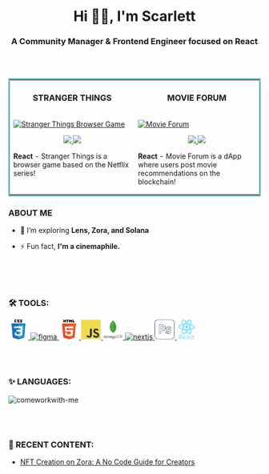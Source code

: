 <h1 align="center">Hi 💃🏿, I'm Scarlett</h1>
<h3 align="center"> A Community Manager & Frontend Engineer focused on React</h3>
<br></br>

<table bordercolor="#66b2b2">
  
  <tr>
    <td width="50%" valign="top">
      <h3 align="center">STRANGER THINGS</h3>
        <br />
        <a target="_blank" href="https://terra-game-pearl.vercel.app/">
            <img src="https://github.com/comeworkwith-me/stranger-things/blob/main/public/Stranger%20Things.png?raw=true" width="100%" alt="Stranger Things Browser Game"/>
        </a>
        <br />
        <p align="center">
          
  <a href="https://github.com/comeworkwith-me/Stranger-Things" target="_blank">
    <img src="https://img.shields.io/static/v1?label=|&message=REPO&color=23555f&style=plastic&logo=github&logo-color=white"/>
  </a>  
  <a href="https://terra-game-pearl.vercel.app/" target="_blank">
    <img src="https://img.shields.io/static/v1?label=|&message=WEBSITE&color=cdf998&style=plastic&logo=wordpress&logo-color=white"/>
  </a>
      </p>
        <p><strong>React</strong> - Stranger Things is a browser game based on the Netflix series!</p>
    </td>
    <td width="50%" valign="top">
      <h3 align="center">MOVIE FORUM</h3>
        <br />
      <a target="_blank" href="https://movies.scarlett-spade.repl.co/">
            <img src="https://github.com/comeworkwith-me/ETHEREUM-WEB-APP/blob/main/movie_app.png?raw=true" width="100%"  alt="Movie Forum"/>
        </a>
        <br />
        <p align="center">
          
  <a href="https://github.com/comeworkwith-me/Movie-Forum" target="_blank">
    <img src="https://img.shields.io/static/v1?label=|&message=REPO&color=23555f&style=plastic&logo=github&logo-color=white"/>
  </a>
  <a href="https://movies.scarlett-spade.repl.co/" target="_blank">
    <img src="https://img.shields.io/static/v1?label=|&message=WEBSITE&color=cdf998&style=plastic&logo=wordpress&logo-color=white"/>
  </a>
      </p>
        <p><strong>React</strong> - Movie Forum is a dApp where users post movie recommendations on the blockchain!</p>
    </td>
  </tr>
</table>

### ABOUT ME

- 🌱 I’m exploring **Lens, Zora, and Solana**

- ⚡ Fun fact, **I'm a cinemaphile.**
<br></br>

<br></br>
<h3 align="left">🛠️ TOOLS:</h3>
<p align="left"> <a href="https://www.w3schools.com/css/" target="_blank" rel="noreferrer"> <img src="https://raw.githubusercontent.com/devicons/devicon/master/icons/css3/css3-original-wordmark.svg" alt="css3" width="40" height="40"/> </a> <a href="https://www.figma.com/" target="_blank" rel="noreferrer"> <img src="https://www.vectorlogo.zone/logos/figma/figma-icon.svg" alt="figma" width="40" height="40"/> </a> <a href="https://www.w3.org/html/" target="_blank" rel="noreferrer"> <img src="https://raw.githubusercontent.com/devicons/devicon/master/icons/html5/html5-original-wordmark.svg" alt="html5" width="40" height="40"/> </a> <a href="https://developer.mozilla.org/en-US/docs/Web/JavaScript" target="_blank" rel="noreferrer"> <img src="https://raw.githubusercontent.com/devicons/devicon/master/icons/javascript/javascript-original.svg" alt="javascript" width="40" height="40"/> </a> <a href="https://www.mongodb.com/" target="_blank" rel="noreferrer"> <img src="https://raw.githubusercontent.com/devicons/devicon/master/icons/mongodb/mongodb-original-wordmark.svg" alt="mongodb" width="40" height="40"/> </a> <a href="https://nextjs.org/" target="_blank" rel="noreferrer"> <img src="https://cdn.worldvectorlogo.com/logos/nextjs-2.svg" alt="nextjs" width="40" height="40"/> </a> <a href="https://www.photoshop.com/en" target="_blank" rel="noreferrer"> <img src="https://raw.githubusercontent.com/devicons/devicon/master/icons/photoshop/photoshop-line.svg" alt="photoshop" width="40" height="40"/> </a> <a href="https://reactjs.org/" target="_blank" rel="noreferrer"> <img src="https://raw.githubusercontent.com/devicons/devicon/master/icons/react/react-original-wordmark.svg" alt="react" width="40" height="40"/> </a> </p>

<br></br>

<h3 align="left">✨ LANGUAGES:</h3>
<p><img align="center" src="https://github-readme-stats.vercel.app/api/top-langs?username=comeworkwith-me&show_icons=true&locale=en&layout=compact&theme=jolly" alt="comeworkwith-me" /></p>

<br></br>

### 📕 RECENT CONTENT:
<!-- BLOG-POST-LIST:START -->
- [NFT Creation on Zora: A No Code Guide for Creators](https://scarlettspade.hashnode.dev/no-code-nfts-on-zora)
<!-- BLOG-POST-LIST:END -->
